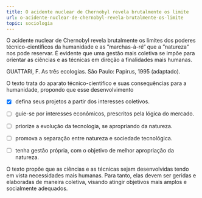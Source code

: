 ```yaml
---
title: O acidente nuclear de Chernobyl revela brutalmente os limite
url: o-acidente-nuclear-de-chernobyl-revela-brutalmente-os-limite
topic: sociologia
---
```



O acidente nuclear de Chernobyl revela brutalmente os limites dos poderes técnico-científicos da humanidade e as ”marchas-à-ré“ que a ”natureza“ nos pode reservar. É evidente que uma gestão mais coletiva se impõe para orientar as ciências e as técnicas em direção a finalidades mais humanas.

GUATTARI, F. As três ecologias. São Paulo: Papirus, 1995 (adaptado).

O texto trata do aparato técnico-científico e suas consequências para a humanidade, propondo que esse desenvolvimento



- [x] defina seus projetos a partir dos interesses coletivos.
- [ ] guie-se por interesses econômicos, prescritos pela lógica do mercado.
- [ ] priorize a evolução da tecnologia, se apropriando da natureza.
- [ ] promova a separação entre natureza e sociedade tecnológica.
- [ ] tenha gestão própria, com o objetivo de melhor apropriação da natureza.


O texto propõe que as ciências e as técnicas sejam desenvolvidas tendo em vista necessidades mais humanas. Para tanto, elas devem ser geridas e elaboradas de maneira coletiva, visando atingir objetivos mais amplos e socialmente adequados.

